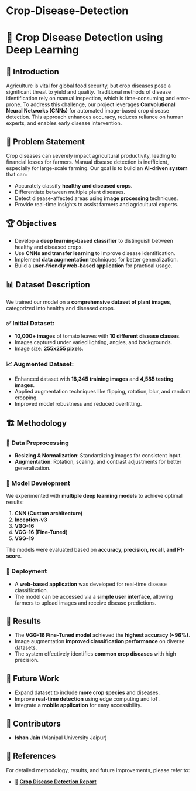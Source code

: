 # Crop-Disease-Detection
# 🌱 Crop Disease Detection using Deep Learning

## 📌 Introduction
Agriculture is vital for global food security, but crop diseases pose a significant threat to yield and quality. Traditional methods of disease identification rely on manual inspection, which is time-consuming and error-prone. To address this challenge, our project leverages **Convolutional Neural Networks (CNNs)** for automated image-based crop disease detection. This approach enhances accuracy, reduces reliance on human experts, and enables early disease intervention.

## 🎯 Problem Statement
Crop diseases can severely impact agricultural productivity, leading to financial losses for farmers. Manual disease detection is inefficient, especially for large-scale farming. Our goal is to build an **AI-driven system** that can:
- Accurately classify **healthy and diseased crops**.
- Differentiate between multiple plant diseases.
- Detect disease-affected areas using **image processing** techniques.
- Provide real-time insights to assist farmers and agricultural experts.

## 🏆 Objectives
- Develop a **deep learning-based classifier** to distinguish between healthy and diseased crops.
- Use **CNNs and transfer learning** to improve disease identification.
- Implement **data augmentation** techniques for better generalization.
- Build a **user-friendly web-based application** for practical usage.

## 📊 Dataset Description
We trained our model on a **comprehensive dataset of plant images**, categorized into healthy and diseased crops.

### ✅ Initial Dataset:
- **10,000+ images** of tomato leaves with **10 different disease classes**.
- Images captured under varied lighting, angles, and backgrounds.
- Image size: **255x255 pixels**.

### 📈 Augmented Dataset:
- Enhanced dataset with **18,345 training images** and **4,585 testing images**.
- Applied augmentation techniques like flipping, rotation, blur, and random cropping.
- Improved model robustness and reduced overfitting.

## 🏗️ Methodology
### 🔹 Data Preprocessing
- **Resizing & Normalization**: Standardizing images for consistent input.
- **Augmentation**: Rotation, scaling, and contrast adjustments for better generalization.

### 🔹 Model Development
We experimented with **multiple deep learning models** to achieve optimal results:
1. **CNN (Custom architecture)**
2. **Inception-v3**
3. **VGG-16**
4. **VGG-16 (Fine-Tuned)**
5. **VGG-19**

The models were evaluated based on **accuracy, precision, recall, and F1-score**.

### 🔹 Deployment
- A **web-based application** was developed for real-time disease classification.
- The model can be accessed via a **simple user interface**, allowing farmers to upload images and receive disease predictions.

## 🚀 Results
- The **VGG-16 Fine-Tuned model** achieved the **highest accuracy (~96%)**.
- Image augmentation **improved classification performance** on diverse datasets.
- The system effectively identifies **common crop diseases** with high precision.

## 🔮 Future Work
- Expand dataset to include **more crop species** and diseases.
- Improve **real-time detection** using edge computing and IoT.
- Integrate a **mobile application** for easy accessibility.

## 👥 Contributors
- **Ishan Jain** (Manipal University Jaipur)

## 📜 References
For detailed methodology, results, and future improvements, please refer to:
- 📄 **[Crop Disease Detection Report](./2025_MLL_Jishan__Crop_Disease.pdf)**
